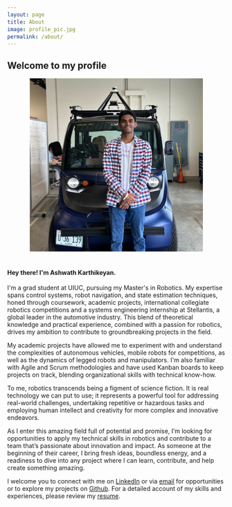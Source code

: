 ```yaml
---
layout: page
title: About
image: profile_pic.jpg
permalink: /about/
---
```


## Welcome to my profile

<center><img src="/img/profile_pic_2.jpg" alt="profile_pic" height="400" width="400"></center>
<br> 

#### Hey there! I'm Ashwath Karthikeyan.

I'm a grad student at UIUC, pursuing my Master's in Robotics. My expertise spans control systems, robot navigation, and state estimation techniques, honed through coursework, academic projects, international collegiate robotics competitions and a systems engineering internship at Stellantis, a global leader in the automotive industry. This blend of theoretical knowledge and practical experience, combined with a passion for robotics, drives my ambition to contribute to groundbreaking projects in the field.

My academic projects have allowed me to experiment with and understand the complexities of autonomous vehicles, mobile robots for competitions, as well as the dynamics of legged robots and manipulators. I'm also familiar with Agile and Scrum methodologies and have used Kanban boards to keep projects on track, blending organizational skills with technical know-how.

To me, robotics transcends being a figment of science fiction. It is real technology we can put to use; it represents a powerful tool for addressing real-world challenges, undertaking repetitive or hazardous tasks and employing human intellect and creativity for more complex and innovative endeavors.

As I enter this amazing field full of potential and promise, I’m looking for opportunities to apply my technical skills in robotics and contribute to a team that’s passionate about innovation and impact. As someone at the beginning of their career, I bring fresh ideas, boundless energy, and a readiness to dive into any project where I can learn, contribute, and help create something amazing.

I welcome you to connect with me on [LinkedIn](https://www.linkedin.com/in/ashwath-karthikeyan/) or via [email](mailto:ashwath.karthikeyan@gmail.com) for opportunities or to explore my projects on [Github](https://github.com/ashwath-karthikeyan). For a detailed account of my skills and experiences, please review my [resume](../misc/ashwath-karthikeyan-resume.pdf).